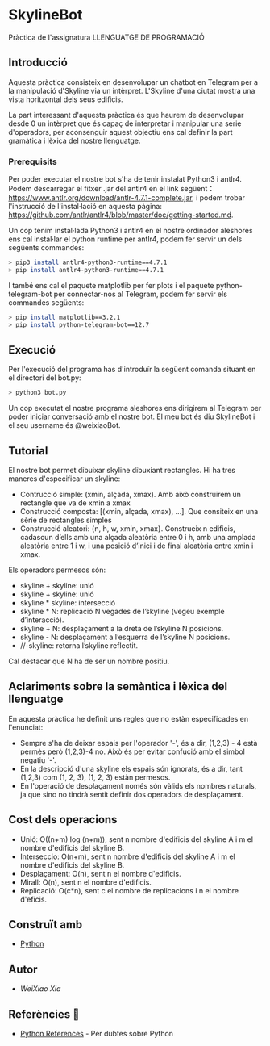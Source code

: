 # SkylineBot
Pràctica de l'assignatura LLENGUATGE DE PROGRAMACIÓ


## Introducció 
Aquesta pràctica consisteix en desenvolupar un chatbot en Telegram per a la manipulació d'Skyline via un intèrpret. L'Skyline d'una ciutat mostra una vista horitzontal dels seus edificis.

La part interessant d'aquesta pràctica és que haurem de desenvolupar desde 0 un intèrpret que és capaç de interpretar i manipular una serie d'operadors, per aconsenguir aquest objectiu ens cal definir la part gramàtica i lèxica del nostre llenguatge. 


### Prerequisits 

Per poder executar el nostre bot s'ha de tenir instalat Python3 i antlr4. Podem descarregar el fitxer .jar del antlr4 en el link següent：https://www.antlr.org/download/antlr-4.7.1-complete.jar, i podem trobar l'instrucció de l'instal·lació en aquesta pàgina:
https://github.com/antlr/antlr4/blob/master/doc/getting-started.md.

Un cop tenim instal·lada Python3 i antlr4 en el nostre ordinador aleshores ens cal instal·lar el python runtime per antlr4, podem fer servir un dels següents commandes:

```bash
> pip3 install antlr4-python3-runtime==4.7.1
> pip install antlr4-python3-runtime==4.7.1
```
I també ens cal el paquete matplotlib per fer plots i el paquete python-telegram-bot per connectar-nos al Telegram, podem fer servir els commandes següents:

```bash
> pip install matplotlib==3.2.1
> pip install python-telegram-bot==12.7
```

## Execució
Per l'execució del programa has d'introduïr la següent comanda situant en el directori del bot.py:

```bash
> python3 bot.py
```
Un cop executat el nostre programa aleshores ens dirigirem al Telegram per poder iniciar conversació amb el nostre bot. El meu bot és diu SkylineBot i el seu username és @weixiaoBot.

## Tutorial
El nostre bot permet dibuixar skyline dibuxiant rectangles. Hi ha tres maneres d'especificar un skyline:

* Contrucció simple: (xmin, alçada, xmax). Amb això construirem un rectangle que va de xmin a xmax 
* Construcció composta: [(xmin, alçada, xmax), ...]. Que consiteix en una sèrie de rectangles simples
* Construcció aleatori: {n, h, w, xmin, xmax}. Construeix n edificis, cadascun d’ells amb una alçada aleatòria entre 0 i h, amb una amplada aleatòria entre 1 i w, i una posició d’inici i de final aleatòria entre xmin i xmax.

Els operadors permesos són:
* skyline + skyline: unió
* skyline + skyline: unió
* skyline * skyline: intersecció
* skyline * N: replicació N vegades de l’skyline (vegeu exemple d’interacció).
* skyline + N: desplaçament a la dreta de l’skyline N posicions.
* skyline - N: desplaçament a l’esquerra de l’skyline N posicions.
* //-skyline: retorna l’skyline reflectit.

Cal destacar que N ha de ser un nombre positiu.

## Aclariments sobre la semàntica i lèxica del llenguatge
En aquesta pràctica he definit uns regles que no estàn especificades en l'enunciat:
* Sempre s'ha de deixar espais per l'operador '-', és a dir, (1,2,3) - 4 està permès però (1,2,3)-4 no. Això és per evitar confució amb el simbol negatiu '-'.
* En la descripció d'una skyline els espais són ignorats, és a dir, tant (1,2,3) com (1, 2,   3), (1,   2,  3) estàn permesos.
* En l'operació de desplaçament només són vàlids els nombres naturals, ja que sino no tindrà sentit definir dos operadors de desplaçament.

## Cost dels operacions
* Unió: O((n+m) log (n+m)), sent n nombre d'edificis del skyline A i m el nombre d'edificis del skyline B.
* Interseccio: O(n+m), sent n nombre d'edificis del skyline A i m el nombre d'edificis del skyline B.
* Desplaçament: O(n), sent n el nombre d'edificis.
* Mirall: O(n), sent n el nombre d'edificis.
* Replicació: O(c*n), sent c el nombre de replicacions i n el nombre d'eficis.

## Construït amb

* [Python](https://www.python.org/) 

## Autor
* *WeiXiao Xia*

## Referències 📄
* [Python References](https://docs.python.org/3/reference/) - Per dubtes sobre Python
